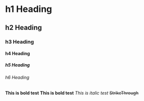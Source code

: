
# h1 Heading
## h2 Heading
### h3 Heading
#### h4 Heading
##### h5 Heading
###### h6 Heading

**This is bold test**
__This is bold test__
*This is italic test*
~~StrikeThrough~~

